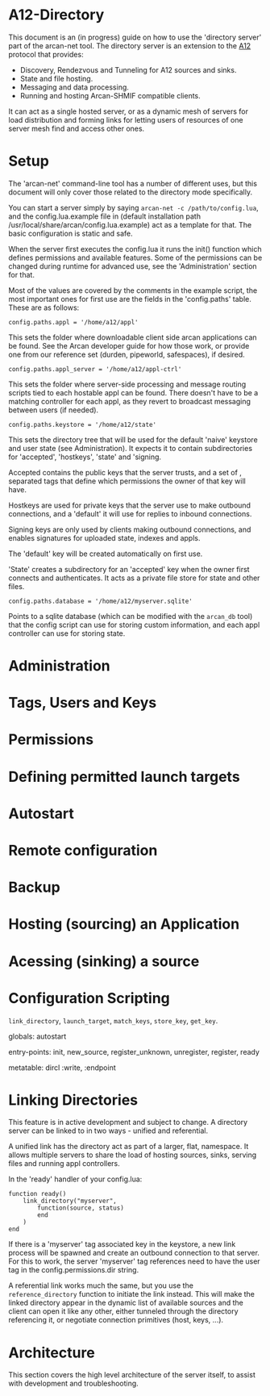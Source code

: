 A12-Directory
=============

This document is an (in progress) guide on how to use the 'directory server'
part of the arcan-net tool. The directory server is an extension to the
[A12](a12.md) protocol that provides:

 * Discovery, Rendezvous and Tunneling for A12 sources and sinks.
 * State and file hosting.
 * Messaging and data processing.
 * Running and hosting Arcan-SHMIF compatible clients.

It can act as a single hosted server, or as a dynamic mesh of servers for load
distribution and forming links for letting users of resources of one server
mesh find and access other ones.

Setup
=====

The 'arcan-net' command-line tool has a number of different uses, but this document will
only cover those related to the directory mode specifically.

You can start a server simply by saying `arcan-net -c /path/to/config.lua`, and the
config.lua.example file in (default installation path /usr/local/share/arcan/config.lua.example)
act as a template for that. The basic configuration is static and safe.

When the server first executes the config.lua it runs the init() function which defines
permissions and available features. Some of the permissions can be changed during runtime
for advanced use, see the 'Administration' section for that.

Most of the values are covered by the comments in the example script, the most important
ones for first use are the fields in the 'config.paths' table. These are as follows:

    config.paths.appl = '/home/a12/appl'

This sets the folder where downloadable client side arcan applications can be
found. See the Arcan developer guide for how those work, or provide one from
our reference set (durden, pipeworld, safespaces), if desired.

    config.paths.appl_server = '/home/a12/appl-ctrl'

This sets the folder where server-side processing and message routing scripts
tied to each hostable appl can be found. There doesn't have to be a matching
controller for each appl, as they revert to broadcast messaging between users
(if needed).

    config.paths.keystore = '/home/a12/state'

This sets the directory tree that will be used for the default 'naive' keystore
and user state (see Administration). It expects it to contain subdirectories
for 'accepted', 'hostkeys', 'state' and 'signing.

Accepted contains the public keys that the server trusts, and a set of , separated
tags that define which permissions the owner of that key will have.

Hostkeys are used for private keys that the server use to make outbound
connections, and a 'default' it will use for replies to inbound connections.

Signing keys are only used by clients making outbound connections, and enables
signatures for uploaded state, indexes and appls.

The 'default' key will be created automatically on first use.

'State' creates a subdirectory for an 'accepted' key when the owner first connects
and authenticates. It acts as a private file store for state and other files.

    config.paths.database = '/home/a12/myserver.sqlite'

Points to a sqlite database (which can be modified with the `arcan_db` tool)
that the config script can use for storing custom information, and each appl
controller can use for storing state.

Administration
==============

# Tags, Users and Keys
# Permissions
# Defining permitted launch targets
# Autostart
# Remote configuration
# Backup

Hosting (sourcing) an Application
=================================

Acessing (sinking) a source
===========================

Configuration Scripting
=======================

 `link_directory`, `launch_target`, `match_keys`, `store_key`, `get_key`.

globals: autostart

entry-points: init, new_source, register_unknown, unregister, register, ready

metatable: dircl :write, :endpoint

Linking Directories
===================

This feature is in active development and subject to change. A directory server
can be linked to in two ways - unified and referential.

A unified link has the directory act as part of a larger, flat, namespace. It
allows multiple servers to share the load of hosting sources, sinks, serving
files and running appl controllers.

In the 'ready' handler of your config.lua:

    function ready()
        link_directory("myserver",
            function(source, status)
            end
        )
    end

If there is a 'myserver' tag associated key in the keystore, a new link process
will be spawned and create an outbound connection to that server. For this to
work, the server 'myserver' tag references need to have the user tag in the
config.permissions.dir string.

A referential link works much the same, but you use the `reference_directory`
function to initiate the link instead. This will make the linked directory
appear in the dynamic list of available sources and the client can open it like
any other, either tunneled through the directory referencing it, or negotiate
connection primitives (host, keys, ...).

Architecture
============

This section covers the high level architecture of the server itself, to assist
with development and troubleshooting.
